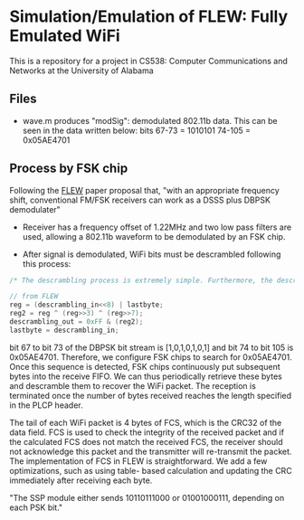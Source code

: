 # Simulation/Emulation of FLEW: Fully Emulated WiFi

This is a repository for a project in CS538: Computer Communications and Networks at the University of Alabama

## Files
 - wave.m produces "modSig": demodulated 802.11b data. This can be seen in the data written below: bits 67-73 = 1010101 74-105 = 0x05AE4701

## Process by FSK chip
Following the [FLEW](https://doi.org/10.1145/3495243.3517030) paper proposal that, "with an appropriate frequency shift, conventional FM/FSK receivers can work as a DSSS plus DBPSK demodulater"

 - Receiver has a frequency offset of 1.22MHz and two low pass filters are used, allowing a 802.11b waveform to be demodulated by an FSK chip.

- After signal is demodulated, WiFi bits must be descrambled following this process: 

```c
/* The descrambling process is extremely simple. Furthermore, the descrambling can be done in batch to each byte or word, and does not require extracting/reassembling bits to process them one-by-one. Specifically, the descrambling in 802.11b can be simplified as XOR’ing the input with two shifted versions of the input. With least-significant-bit-first ordering, the descrambling process involves only 4 lines of code: */

// from FLEW
reg = (descrambling_in<<8) | lastbyte;
reg2 = reg ^ (reg>>3) ^ (reg>>7);
descrambling_out = 0xFF & (reg2);
lastbyte = descrambling_in;
```

bit 67 to
bit 73 of the DBPSK bit stream is [1,0,1,0,1,0,1] and bit 74 to bit 105
is 0x05AE4701. Therefore, we configure FSK chips to search for
0x05AE4701. Once this sequence is detected, FSK chips continuously
put subsequent bytes into the receive FIFO. We can thus periodically
retrieve these bytes and descramble them to recover the WiFi packet.
The reception is terminated once the number of bytes received
reaches the length specified in the PLCP header.

The tail of each WiFi packet is 4 bytes of FCS, which is the CRC32
of the data field. FCS is used to check the integrity of the received
packet and if the calculated FCS does not match the received FCS,
the receiver should not acknowledge this packet and the transmitter
will re-transmit the packet. The implementation of FCS in FLEW is
straightforward. We add a few optimizations, such as using table-
based calculation and updating the CRC immediately after receiving
each byte.

"The SSP module either sends 10110111000
or 01001000111, depending on each PSK bit."